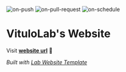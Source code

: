 
  ![on-push](../../actions/workflows/on-push.yaml/badge.svg)
  ![on-pull-request](../../actions/workflows/on-pull-request.yaml/badge.svg)
  ![on-schedule](../../actions/workflows/on-schedule.yaml/badge.svg)

  # VituloLab's Website

  Visit **[website url](#)** 🚀

  _Built with [Lab Website Template](https://greene-lab.gitbook.io/lab-website-template-docs)_
